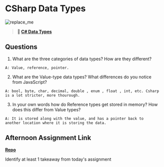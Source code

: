 # CSharp Data Types

![replace_me](https://codeworks.blob.core.windows.net/public/assets/img/illustrations/placeholder.svg)

> **📖 [C# Data Types](https://codeworksacademy.com/fs-student-guide/resources/wk10/01-CSharp-Generics)**

## Questions

1. What are the three categories of data types? How are they different?

`A: Value, reference, pointer.`

2. What are the Value-type data types? What differences do you notice from JavaScript?

`A: bool, byte, char, decimal, double , enum , float , int, etc. Csharp is a lot stricter, more thourough.`

3. In your own words how do Reference types get stored in memory? How does this differ from Value types?

`A: It is stored along with the value, and has a pointer back to another location where it is storing the data.`


## Afternoon Assignment Link

**[Repo](https://github.com/Molly-Nettleton/choremanager)**

Identify at least 1 takeaway from today's assignment
